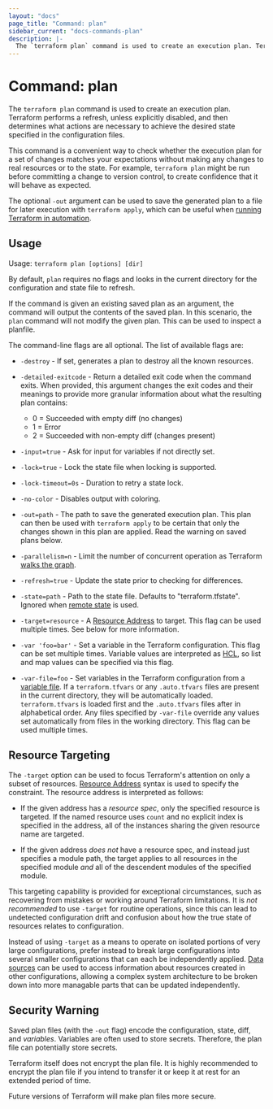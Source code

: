 ```yaml
---
layout: "docs"
page_title: "Command: plan"
sidebar_current: "docs-commands-plan"
description: |-
  The `terraform plan` command is used to create an execution plan. Terraform performs a refresh, unless explicitly disabled, and then determines what actions are necessary to achieve the desired state specified in the configuration files. The plan can be saved using `-out`, and then provided to `terraform apply` to ensure only the pre-planned actions are executed.
---
```


# Command: plan

The `terraform plan` command is used to create an execution plan. Terraform
performs a refresh, unless explicitly disabled, and then determines what
actions are necessary to achieve the desired state specified in the
configuration files.

This command is a convenient way to check whether the execution plan for a
set of changes matches your expectations without making any changes to
real resources or to the state. For example, `terraform plan` might be run
before committing a change to version control, to create confidence that it
will behave as expected.

The optional `-out` argument can be used to save the generated plan to a file
for later execution with `terraform apply`, which can be useful when
[running Terraform in automation](/guides/running-terraform-in-automation.html).

## Usage

Usage: `terraform plan [options] [dir]`

By default, `plan` requires no flags and looks in the current directory
for the configuration and state file to refresh.

If the command is given an existing saved plan as an argument, the
command will output the contents of the saved plan. In this scenario,
the `plan` command will not modify the given plan. This can be used to
inspect a planfile.

The command-line flags are all optional. The list of available flags are:

* `-destroy` - If set, generates a plan to destroy all the known resources.

* `-detailed-exitcode` - Return a detailed exit code when the command exits.
  When provided, this argument changes the exit codes and their meanings to
  provide more granular information about what the resulting plan contains:
  * 0 = Succeeded with empty diff (no changes)
  * 1 = Error
  * 2 = Succeeded with non-empty diff (changes present)

* `-input=true` - Ask for input for variables if not directly set.

* `-lock=true` - Lock the state file when locking is supported.

* `-lock-timeout=0s` - Duration to retry a state lock.

* `-no-color` - Disables output with coloring.

* `-out=path` - The path to save the generated execution plan. This plan
  can then be used with `terraform apply` to be certain that only the
  changes shown in this plan are applied. Read the warning on saved
  plans below.

* `-parallelism=n` - Limit the number of concurrent operation as Terraform
  [walks the graph](/docs/internals/graph.html#walking-the-graph).

* `-refresh=true` - Update the state prior to checking for differences.

* `-state=path` - Path to the state file. Defaults to "terraform.tfstate".
  Ignored when [remote state](/docs/state/remote.html) is used.

* `-target=resource` - A [Resource
  Address](/docs/internals/resource-addressing.html) to target. This flag can
  be used multiple times. See below for more information.

* `-var 'foo=bar'` - Set a variable in the Terraform configuration. This flag
  can be set multiple times. Variable values are interpreted as
  [HCL](/docs/configuration/syntax.html#HCL), so list and map values can be
  specified via this flag.

* `-var-file=foo` - Set variables in the Terraform configuration from
  a [variable file](/docs/configuration/variables.html#variable-files). If
  a `terraform.tfvars` or any `.auto.tfvars` files are present in the current
  directory, they will be automatically loaded. `terraform.tfvars` is loaded
  first and the `.auto.tfvars` files after in alphabetical order. Any files
  specified by `-var-file` override any values set automatically from files in
  the working directory. This flag can be used multiple times.

## Resource Targeting

The `-target` option can be used to focus Terraform's attention on only a
subset of resources.
[Resource Address](/docs/internals/resource-addressing.html) syntax is used
to specify the constraint. The resource address is interpreted as follows:

* If the given address has a _resource spec_, only the specified resource
  is targeted. If the named resource uses `count` and no explicit index
  is specified in the address, all of the instances sharing the given
  resource name are targeted.

* If the given address _does not_ have a resource spec, and instead just
  specifies a module path, the target applies to all resources in the
  specified module _and_ all of the descendent modules of the specified
  module.

This targeting capability is provided for exceptional circumstances, such
as recovering from mistakes or working around Terraform limitations. It
is *not recommended* to use `-target` for routine operations, since this can
lead to undetected configuration drift and confusion about how the true state
of resources relates to configuration.

Instead of using `-target` as a means to operate on isolated portions of very
large configurations, prefer instead to break large configurations into
several smaller configurations that can each be independently applied.
[Data sources](/docs/configuration/data-sources.html) can be used to access
information about resources created in other configurations, allowing
a complex system architecture to be broken down into more managable parts
that can be updated independently.

## Security Warning

Saved plan files (with the `-out` flag) encode the configuration,
state, diff, and _variables_. Variables are often used to store secrets.
Therefore, the plan file can potentially store secrets.

Terraform itself does not encrypt the plan file. It is highly
recommended to encrypt the plan file if you intend to transfer it
or keep it at rest for an extended period of time.

Future versions of Terraform will make plan files more
secure.
